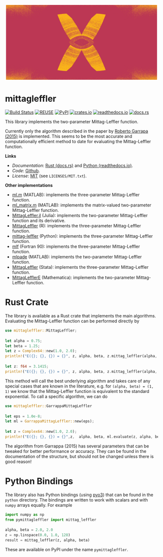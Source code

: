 <div align="center">
<img width="600" src="https://raw.githubusercontent.com/alexfikl/mittagleffler/refs/heads/main/python/docs/_static/mittag-leffler-accuracy-contour.png"/><br>
</div>

# mittagleffler

[![Build Status](https://github.com/alexfikl/mittagleffler/workflows/CI/badge.svg)](https://github.com/alexfikl/mittagleffler/actions?query=branch%3Amain+workflow%3ACI)
[![REUSE](https://api.reuse.software/badge/github.com/alexfikl/mittagleffler)](https://api.reuse.software/info/github.com/alexfikl/mittagleffler)
[![PyPI](https://badge.fury.io/py/pymittagleffler.svg)](https://pypi.org/project/pymittagleffler/)
[![crates.io](https://img.shields.io/crates/v/mittagleffler)](https://crates.io/crates/mittagleffler)
[![readthedocs.io](https://img.shields.io/readthedocs/mittagleffler?label=rtd.io&color=%234280B2)](https://mittagleffler.readthedocs.io/en/latest)
[![docs.rs](https://img.shields.io/docsrs/mittagleffler?label=docs.rs&color=%23F58042)](https://docs.rs/mittagleffler/latest/mittagleffler/)

This library implements the two-parameter Mittag-Leffler function.

Currently only the algorithm described in the paper by [Roberto Garrapa (2015)](<https://doi.org/10.1137/140971191>)
is implemented. This seems to be the most accurate and computationally efficient
method to date for evaluating the Mittag-Leffler function.

**Links**

* *Documentation*: [Rust (docs.rs)](https://docs.rs/mittagleffler/latest/mittagleffler/)
  and [Python (readthedocs.io)](https://mittagleffler.readthedocs.io).
* *Code*: [Github](https://github.com/alexfikl/mittagleffler).
* *License*: [MIT](https://spdx.org/licenses/MIT.html) (see `LICENSES/MIT.txt`).

**Other implementations**

* [ml.m](https://www.mathworks.com/matlabcentral/fileexchange/48154-the-mittag-leffler-function) (MATLAB):
  implements the three-parameter Mittag-Leffler function.
* [ml_matrix.m](https://www.mathworks.com/matlabcentral/fileexchange/66272-mittag-leffler-function-with-matrix-arguments) (MATLAB):
  implements the matrix-valued two-parameter Mittag-Leffler function.
* [MittagLeffler.jl](https://github.com/JuliaMath/MittagLeffler.jl) (Julia):
  implements the two-parameter Mittag-Leffler function and its derivative.
* [MittagLeffler](https://github.com/gurteksinghgill/MittagLeffler) (R):
  implements the three-parameter Mittag-Leffler function.
* [mittag-leffler](https://github.com/khinsen/mittag-leffler) (Python):
  implements the three-parameter Mittag-Leffler function.
* [mlf](https://github.com/tranqv/Mittag-Leffler-function-and-its-derivative) (Fortran 90):
  implements the three-parameter Mittag-Leffler function.
* [mlpade](https://github.com/matt-black/mlpade) (MATLAB):
  implements the two-parameter Mittag-Leffler function.
* [MittagLeffler](https://github.com/droodman/Mittag-Leffler-for-Stata) (Stata):
  implements the three-parameter Mittag-Leffler function.
* [MittagLefflerE](https://reference.wolfram.com/language/ref/MittagLefflerE.html.en) (Mathematica):
  implements the two-parameter Mittag-Leffler function.

# Rust Crate

The library is available as a Rust crate that implements the main algorithms.
Evaluating the Mittag-Leffler function can be performed directly by

```rust
use mittagleffler::MittagLeffler;

let alpha = 0.75;
let beta = 1.25;
let z = Complex64::new(1.0, 2.0);
println!("E({}; {}, {}) = {}", z, alpha, beta, z.mittag_leffler(alpha, beta));

let z: f64 = 3.1415;
println!("E({}; {}, {}) = {}", z, alpha, beta, z.mittag_leffler(alpha, beta));
```

This method will call the best underlying algorithm and takes care of any special
cases that are known in the literature, e.g. for `(alpha, beta) = (1, 1)` we
know that the Mittag-Leffler function is equivalent to the standard exponential.
To call a specific algorithm, we can do

```rust
use mittagleffler::GarrappaMittagLeffler

let eps = 1.0e-8;
let ml = GarrappaMittagLeffler::new(eps);

let z = Complex64::new(1.0, 2.0);
println!("E({}; {}, {}) = {}",z,  alpha, beta, ml.evaluate(z, alpha, beta));
```

The algorithm from Garrappa (2015) has several parameters that can be tweaked
for better performance or accuracy. They can be found in the documentation of the
structure, but should not be changed unless there is good reason!

Python Bindings
===============

The library also has Python bindings (using [pyo3](https://github.com/PyO3/pyo3))
that can be found in the `python` directory. The bindings are written to work
with scalars and with `numpy` arrays equally. For example

```python
import numpy as np
from pymittagleffler import mittag_leffler

alpha, beta = 2.0, 2.0
z = np.linspace(0.0, 1.0, 128)
result = mittag_leffler(z, alpha, beta)
```

These are available on PyPI under the name `pymittagleffler`.
